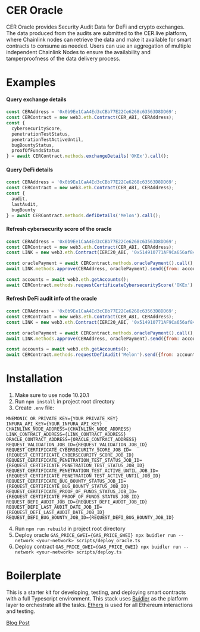 # CER Oracle
CER Oracle provides Security Audit Data for DeFi and crypto exchanges. The data produced from the audits are submitted to the CER.live platform, where Chainlink nodes can retrieve the data and make it available for smart contracts to consume as needed. Users can use an aggregation of multiple independent Chainlink Nodes to ensure the availability and tamperproofness of the data delivery process.

# Examples

#### Query exchange details

```JavaScript 
const CERAddress = '0x0b9Ee1CaA4Ed3cCBb77E22Ce6268c63563D8DD69';
const CERContract = new web3.eth.Contract(CER_ABI, CERAddress);
const {
  cybersecurityScore, 
  penetrationTestStatus, 
  penetrationTestActiveUntil, 
  bugBountyStatus, 
  proofOfFundsStatus
} = await CERContract.methods.exchangeDetails('OKEx').call();
```  

#### Query DeFi details

```JavaScript 
const CERAddress = '0x0b9Ee1CaA4Ed3cCBb77E22Ce6268c63563D8DD69';
const CERContract = new web3.eth.Contract(CER_ABI, CERAddress);
const {
  audit,
  lastAudit,
  bugBounty
} = await CERContract.methods.defiDetails('Melon').call();
```   

#### Refresh cybersecurity score of the oracle

```JavaScript 
const CERAddress = '0x0b9Ee1CaA4Ed3cCBb77E22Ce6268c63563D8DD69';
const CERContract = new web3.eth.Contract(CER_ABI, CERAddress);
const LINK = new web3.eth.Contract(IERC20_ABI, '0x514910771AF9Ca656af840dff83E8264EcF986CA');

const oraclePayment = await CERContract.methods.oraclePayment().call();
await LINK.methods.approve(CERAddress, oraclePayment).send({from: accounts[0]});

const accounts = await web3.eth.getAccounts();
await CERContract.methods.requestCertificateCybersecurityScore('OKEx').send({from: accounts[0]});
```
      
#### Refresh DeFi audit info of the oracle

```JavaScript 
const CERAddress = '0x0b9Ee1CaA4Ed3cCBb77E22Ce6268c63563D8DD69';
const CERContract = new web3.eth.Contract(CER_ABI, CERAddress);
const LINK = new web3.eth.Contract(IERC20_ABI, '0x514910771AF9Ca656af840dff83E8264EcF986CA');

const oraclePayment = await CERContract.methods.oraclePayment().call();
await LINK.methods.approve(CERAddress, oraclePayment).send({from: accounts[0]});

const accounts = await web3.eth.getAccounts();
await CERContract.methods.requestDefiAudit('Melon').send({from: accounts[0]});
```

#  Installation
1. Make sure to use node 10.20.1
2. Run `npm install` in project root directory
3. Create `.env` file:
```
MNEMONIC_OR_PRIVATE_KEY={YOUR_PRIVATE_KEY}
INFURA_API_KEY={YOUR_INFURA_API_KEY}
CHAINLINK_NODE_ADDRESS={CHAINLINK_NODE_ADDRESS}
LINK_CONTRACT_ADDRESS={LINK_CONTRACT_ADDRESS}
ORACLE_CONTRACT_ADDRESS={ORACLE_CONTRACT_ADDRESS}
REQUEST_VALIDATION_JOB_ID={REQUEST_VALIDATION_JOB_ID}
REQUEST_CERTIFICATE_CYBERSECURITY_SCORE_JOB_ID={REQUEST_CERTIFICATE_CYBERSECURITY_SCORE_JOB_ID}
REQUEST_CERTIFICATE_PENETRATION_TEST_STATUS_JOB_ID={REQUEST_CERTIFICATE_PENETRATION_TEST_STATUS_JOB_ID}
REQUEST_CERTIFICATE_PENETRATION_TEST_ACTIVE_UNTIL_JOB_ID={REQUEST_CERTIFICATE_PENETRATION_TEST_ACTIVE_UNTIL_JOB_ID}
REQUEST_CERTIFICATE_BUG_BOUNTY_STATUS_JOB_ID={REQUEST_CERTIFICATE_BUG_BOUNTY_STATUS_JOB_ID}
REQUEST_CERTIFICATE_PROOF_OF_FUNDS_STATUS_JOB_ID={REQUEST_CERTIFICATE_PROOF_OF_FUNDS_STATUS_JOB_ID}
REQUEST_DEFI_AUDIT_JOB_ID={REQUEST_DEFI_AUDIT_JOB_ID}
REQUEST_DEFI_LAST_AUDIT_DATE_JOB_ID={REQUEST_DEFI_LAST_AUDIT_DATE_JOB_ID}
REQUEST_DEFI_BUG_BOUNTY_JOB_ID={REQUEST_DEFI_BUG_BOUNTY_JOB_ID}
```
4. Run `npm run rebuild` in project root directory
5. Deploy oracle `GAS_PRICE_GWEI={GAS_PRICE_GWEI} npx buidler run --network <your-network> scripts/deploy_oracle.ts`
6. Deploy contract `GAS_PRICE_GWEI={GAS_PRICE_GWEI} npx buidler run --network <your-network> scripts/deploy.ts`

#  Boilerplate

This is a starter kit for developing, testing, and deploying smart contracts with a full Typescript environment. This stack uses [Buidler](https://buidler.dev) as the platform layer to orchestrate all the tasks. [Ethers](https://docs.ethers.io/ethers.js/html/index.html) is used for all Ethereum interactions and testing.

[Blog Post](https://medium.com/@rahulsethuram/the-new-solidity-dev-stack-buidler-ethers-waffle-typescript-tutorial-f07917de48ae)
